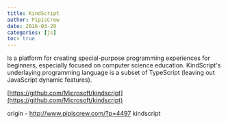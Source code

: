```yaml
---
title: KindScript
author: PipisCrew
date: 2016-03-20
categories: [js]
toc: true
---
```


Is a platform for creating special-purpose programming experiences for beginners, especially focused on computer science education. KindScript's underlaying programming language is a subset of TypeScript (leaving out JavaScript dynamic features).

[https://github.com/Microsoft/kindscript](https://github.com/Microsoft/kindscript)

origin - http://www.pipiscrew.com/?p=4497 kindscript